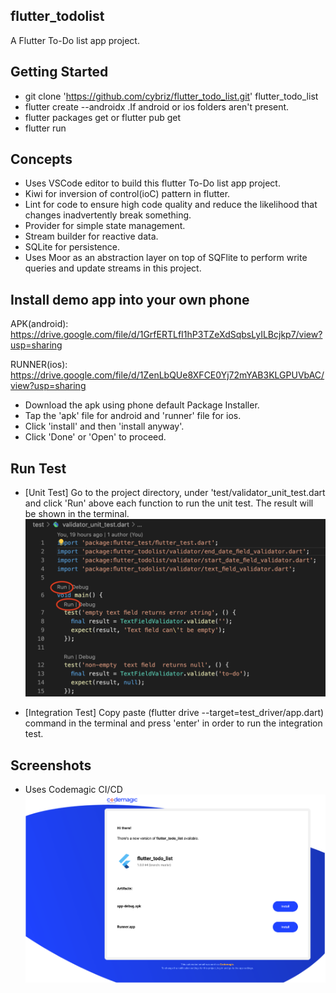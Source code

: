 ## flutter_todolist
A Flutter To-Do list app project.

## Getting Started
- git clone 'https://github.com/cybriz/flutter_todo_list.git' flutter_todo_list
- flutter create --androidx .If android or ios folders aren't present.
- flutter packages get or flutter pub get
- flutter run

## Concepts
- Uses VSCode editor to build this flutter To-Do list app project.
- Kiwi for inversion of control(ioC) pattern in flutter.
- Lint for code to ensure high code quality and reduce the likelihood that changes inadvertently break something. 
- Provider for simple state management.
- Stream builder for reactive data.
- SQLite for persistence.
- Uses Moor as an abstraction layer on top of SQFlite to perform write queries and update streams in this project.

## Install demo app into your own phone
APK(android): https://drive.google.com/file/d/1GrfERTLfI1hP3TZeXdSqbsLyILBcjkp7/view?usp=sharing

RUNNER(ios): https://drive.google.com/file/d/1ZenLbQUe8XFCE0Yj72mYAB3KLGPUVbAC/view?usp=sharing

- Download the apk using phone default Package Installer.
- Tap the 'apk' file for android and 'runner' file for ios.
- Click 'install' and then 'install anyway'.
- Click 'Done' or 'Open' to proceed.

## Run Test
- [Unit Test] Go to the project directory, under 'test/validator_unit_test.dart and click 'Run' above each function 
   to run the unit test. The result will be shown in the terminal.
![](screenshots/unit_test.png)

- [Integration Test] Copy paste (flutter drive --target=test_driver/app.dart) command in the terminal and press 'enter' in order to run the integration test.

## Screenshots
- Uses Codemagic CI/CD
![](screenshots/codemagic_CICD.png)
